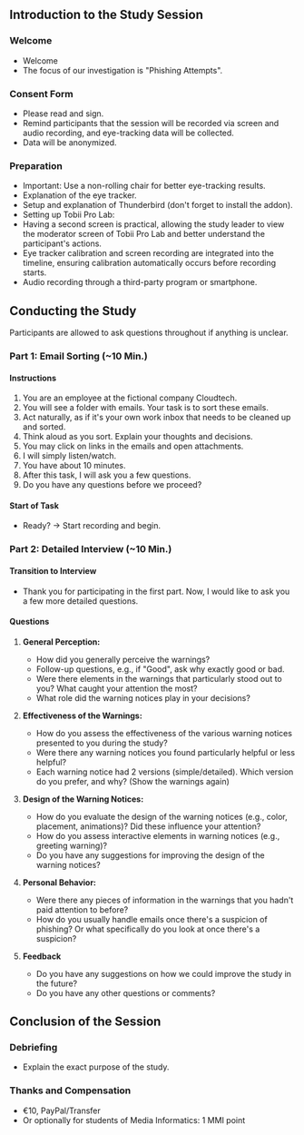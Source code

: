 ## Introduction to the Study Session

### Welcome

- Welcome
- The focus of our investigation is "Phishing Attempts".

### Consent Form

- Please read and sign.
- Remind participants that the session will be recorded via screen and audio recording, and eye-tracking data will be collected.
- Data will be anonymized.

### Preparation

- Important: Use a non-rolling chair for better eye-tracking results.
- Explanation of the eye tracker.
- Setup and explanation of Thunderbird (don't forget to install the addon).
- Setting up Tobii Pro Lab:
- Having a second screen is practical, allowing the study leader to view the moderator screen of Tobii Pro Lab and better understand the participant's actions.
 - Eye tracker calibration and screen recording are integrated into the timeline, ensuring calibration automatically occurs before recording starts.
 - Audio recording through a third-party program or smartphone.

## Conducting the Study

Participants are allowed to ask questions throughout if anything is unclear.

### Part 1: Email Sorting (~10 Min.)

#### Instructions

1. You are an employee at the fictional company Cloudtech.
2. You will see a folder with emails. Your task is to sort these emails.
3. Act naturally, as if it's your own work inbox that needs to be cleaned up and sorted.
4. Think aloud as you sort. Explain your thoughts and decisions.
5. You may click on links in the emails and open attachments.
6. I will simply listen/watch.
7. You have about 10 minutes.
8. After this task, I will ask you a few questions.
9. Do you have any questions before we proceed?

#### Start of Task

- Ready? -> Start recording and begin.

### Part 2: Detailed Interview (~10 Min.)

#### Transition to Interview

- Thank you for participating in the first part. Now, I would like to ask you a few more detailed questions.

#### Questions

1. **General Perception:**
    - How did you generally perceive the warnings?
    - Follow-up questions, e.g., if "Good", ask why exactly good or bad.
    - Were there elements in the warnings that particularly stood out to you? What caught your attention the most?
    - What role did the warning notices play in your decisions?

2. **Effectiveness of the Warnings:**
    - How do you assess the effectiveness of the various warning notices presented to you during the study?
    - Were there any warning notices you found particularly helpful or less helpful?
    - Each warning notice had 2 versions (simple/detailed). Which version do you prefer, and why? (Show the warnings again)

3. **Design of the Warning Notices:**
    - How do you evaluate the design of the warning notices (e.g., color, placement, animations)? Did these influence your attention?
    - How do you assess interactive elements in warning notices (e.g., greeting warning)?
    - Do you have any suggestions for improving the design of the warning notices?

4. **Personal Behavior:**
    - Were there any pieces of information in the warnings that you hadn't paid attention to before?
    - How do you usually handle emails once there's a suspicion of phishing? Or what specifically do you look at once there's a suspicion?

5. **Feedback**
    - Do you have any suggestions on how we could improve the study in the future?
    - Do you have any other questions or comments?

## Conclusion of the Session

### Debriefing

- Explain the exact purpose of the study.

### Thanks and Compensation

- €10, PayPal/Transfer
- Or optionally for students of Media Informatics: 1 MMI point
